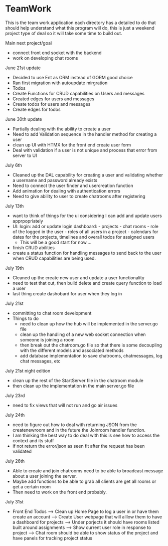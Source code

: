 # TeamWork


This is the team work application each directory has a detailed to do that should help understand what this program wiil do,
this is just a weekend project type of deal so it will take some time to build out.

Main next project/goal
- connect front end socket with the backend
- work on developing chat rooms 


June 21st update
- Decided to use Ent as ORM instead of GORM good choice
- Ran first migration with autoupdate mirgration
- Todos
-   Create Functions for CRUD capabilities on Users and messages
-   Created edges for users and messages
-   Create todos for users and messages
-   Create edges for todos

June 30th update
- Partially dealing with the ability to create a user
- Need to add Validation sequence in the handler method for creating a user
- clean up UI with HTMX for the front end create user form
- Deal with validation if a user is not unique and process that error from server to UI

July 6th
- Cleaned up the DAL capability for creating a user and validating whether a username and password already exists
- Need to connect the user finder and usercreation function
- Add animation for dealing with authentication errors
- Need to give ability to user to create chatrooms after registering




July 13th
- want to think of things for the ui considering I can add and update users apprpopriately
- UI: 
    login: add or update
    login dashboard:
        - projects
            - chat rooms
        - role of the logged in the user 
            - roles of all users in a project
        - calendars for dates for the projects, timelines and overall todos for assigned users
    - This will be a good start for now....
- finish CRUD abilities
- create a status function for handling messages to send back to the user when CRUD capabilities are being used.



July 19th 
- Cleaned up the create new user and update a user functionality
- need to test that out, then build delete and create query function to load a user
- last thing create dashobard for user when they log in



July 21st 
- committing to chat room development
- Things to do 
    - need to clean up how the hub will be implemented in the server.go file
    - clean up the handling of a new web socket connection when someone is joining a room
    - then break out the chatroom.go file so that there is some decoupling with the different models and associated methods
    - add database implementation to save chatrooms, chatmessages, log chat messages, etc

July 21st night edition
- clean up the rest of the StartServer file in the chatroom module
- then clean up the implementation in the main server.go file





July 23rd 
- need to fix views that will not run and go air issues


July 24th 
- need to figure out how to deal with returning JSON from  the createnewroom and in the future the Joinroom handler function.
- I am thinking the best way to do deal with this is see how to access the context and its stuff
- if not return the error/json as seen fit after the request has been validated


July 26th 
- Able to create and join chatrooms need to be able to broadcast message about a user joining the server. 
- Maybe add functions to be able to grab all clients are get all rooms or get a certain room
- Then need to work on the front end probably.


July 31st 
- Front End Todos
--> Clean up Home Page to log a user in or have them create an account
--> Create User webpage that will alllow them to have a dashboard for projects
    --> Under porjects it should have rooms listed built around assignments 
    --> Show current user role in response to project
--> Chat room should be able to show status of the project and have panels for tracking project status
